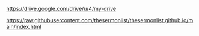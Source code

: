 https://drive.google.com/drive/u/4/my-drive

https://raw.githubusercontent.com/thesermonlist/thesermonlist.github.io/main/index.html
